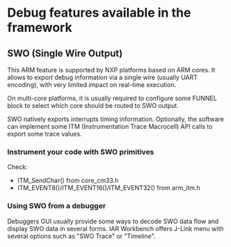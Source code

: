 #  Debug features available in the framework

## SWO (Single Wire Output)
This ARM feature is supported by NXP platforms based on ARM cores. It allows to export debug information via a single wire (usually UART encoding), with very limited impact on real-time execution.

On multi-core platforms, it is usually required to configure some FUNNEL block to select which core should be routed to SWO output.

SWO natively exports interrupts timing information. Optionally, the software can implement some ITM (Instrumentation Trace Macrocell) API calls to export some trace values.

### Instrument your code with SWO primitives
Check:
- ITM_SendChar() from core_cm33.h
- ITM_EVENT8()/ITM_EVENT16()/ITM_EVENT32() from arm_itm.h


### Using SWO from a debugger
Debuggers GUI usually provide some ways to decode SWO data flow and display SWO data in several forms. IAR Workbench offers J-Link menu with several options such as "SWO Trace" or "Timeline".


